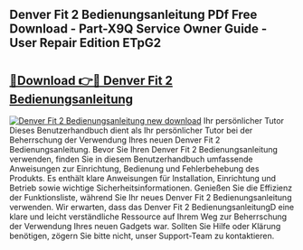 ## Denver Fit 2 Bedienungsanleitung PDf Free Download - Part-X9Q Service Owner Guide - User Repair Edition ETpG2

# <h2><a href="http://df3tkgh.blite.top/?on=Denver+Fit+2+Bedienungsanleitung">🔗Download 👉🔴 Denver Fit 2 Bedienungsanleitung</a></h2>

[![Denver Fit 2 Bedienungsanleitung new download](https://i.imgur.com/lujVjoI.png)](http://df3tkgh.blite.top/?on=Denver+Fit+2+Bedienungsanleitung)
Ihr persönlicher Tutor Dieses Benutzerhandbuch dient als Ihr persönlicher Tutor bei der Beherrschung der Verwendung Ihres neuen Denver Fit 2 Bedienungsanleitung. Bevor Sie Ihren Denver Fit 2 Bedienungsanleitung verwenden, finden Sie in diesem Benutzerhandbuch umfassende Anweisungen zur Einrichtung, Bedienung und Fehlerbehebung des Produkts. Es enthält klare Anweisungen für Installation, Einrichtung und Betrieb sowie wichtige Sicherheitsinformationen. Genießen Sie die Effizienz der Funktionsliste, während Sie Ihr neues Denver Fit 2 Bedienungsanleitung verwenden. Wir erwarten, dass das Denver Fit 2 BedienungsanleitungD eine klare und leicht verständliche Ressource auf Ihrem Weg zur Beherrschung der Verwendung Ihres neuen Gadgets war. Sollten Sie Hilfe oder Klärung benötigen, zögern Sie bitte nicht, unser Support-Team zu kontaktieren.
